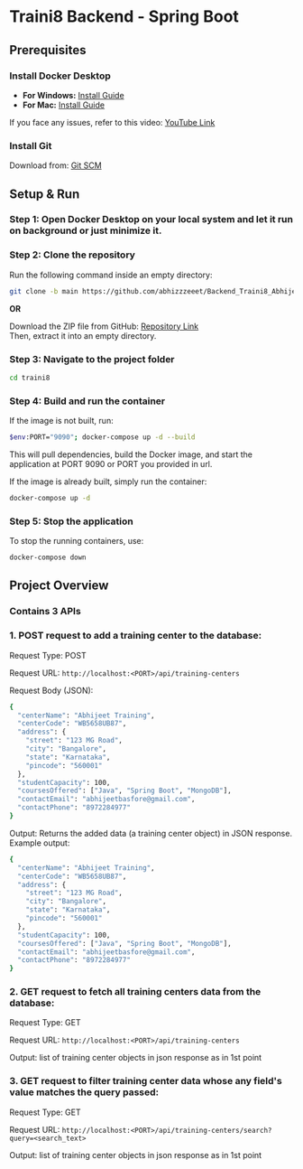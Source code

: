 # Traini8 Backend - Spring Boot

## Prerequisites

### Install Docker Desktop

- **For Windows:** [Install Guide](https://docs.docker.com/desktop/setup/install/windows-install/)
- **For Mac:** [Install Guide](https://docs.docker.com/desktop/setup/install/mac-install/)

If you face any issues, refer to this video: [YouTube Link](https://www.youtube.com/watch?v=ZyBBv1JmnWQ)

### Install Git

Download from: [Git SCM](https://git-scm.com/downloads)

## Setup & Run

### Step 1: Open Docker Desktop on your local system and let it run on background or just minimize it.

### Step 2: Clone the repository

Run the following command inside an empty directory:

```bash
git clone -b main https://github.com/abhizzzeeet/Backend_Traini8_Abhijeet.git
```

**OR**

Download the ZIP file from GitHub: [Repository Link](https://github.com/abhizzzeeet/Backend_Traini8_Abhijeet)  
Then, extract it into an empty directory.

### Step 3: Navigate to the project folder

```bash
cd traini8
```

### Step 4: Build and run the container

If the image is not built, run:

```bash
$env:PORT="9090"; docker-compose up -d --build
```

This will pull dependencies, build the Docker image, and start the application at PORT 9090 or PORT you provided in url.

If the image is already built, simply run the container:

```bash
docker-compose up -d
```

### Step 5: Stop the application

To stop the running containers, use:

```bash
docker-compose down
```


## Project Overview

### Contains 3 APIs

### 1. POST request to add a training center to the database:

Request Type: POST

Request URL: `http://localhost:<PORT>/api/training-centers`

Request Body (JSON):

```bash
{
  "centerName": "Abhijeet Training",
  "centerCode": "WB5658UB87",
  "address": {
    "street": "123 MG Road",
    "city": "Bangalore",
    "state": "Karnataka",
    "pincode": "560001"
  },
  "studentCapacity": 100,
  "coursesOffered": ["Java", "Spring Boot", "MongoDB"],
  "contactEmail": "abhijeetbasfore@gmail.com",
  "contactPhone": "8972284977"
}
```

Output: Returns the added data (a training center object) in JSON response. Example output:

```bash
{
  "centerName": "Abhijeet Training",
  "centerCode": "WB5658UB87",
  "address": {
    "street": "123 MG Road",
    "city": "Bangalore",
    "state": "Karnataka",
    "pincode": "560001"
  },
  "studentCapacity": 100,
  "coursesOffered": ["Java", "Spring Boot", "MongoDB"],
  "contactEmail": "abhijeetbasfore@gmail.com",
  "contactPhone": "8972284977"
}
```

### 2. GET request to fetch all training centers data from the database:

Request Type: GET

Request URL: `http://localhost:<PORT>/api/training-centers`

Output: list of training center objects in json response as in 1st point

### 3. GET request to filter training center data whose any field's value matches the query passed:

Request Type: GET

Request URL: `http://localhost:<PORT>/api/training-centers/search?query=<search_text>`

Output: list of training center objects in json response as in 1st point